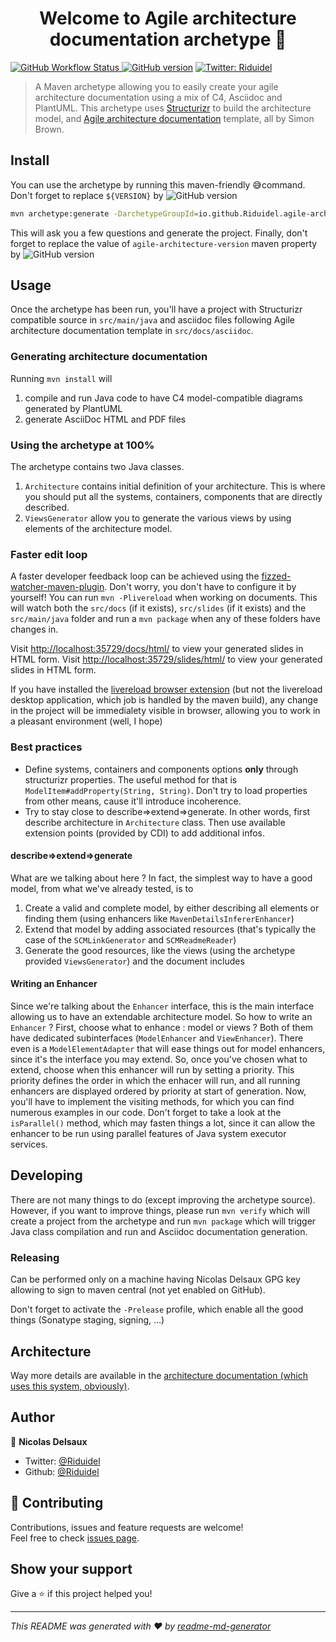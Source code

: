 <h1 align="center">Welcome to Agile architecture documentation archetype 👋</h1>
<p>
	<a href="https://github.com/Riduidel/agile-architecture-documentation-system/actions?query=workflow%3A%22Java+CI+with+Maven%22">
<img alt="GitHub Workflow Status" src="https://img.shields.io/github/workflow/status/Riduidel/agile-architecture-documentation-system/Java CI with Maven">
	</a>
  <a href="https://github.com/Riduidel/agile-architecture-documentation-system/releases" target="_blank"><img src="https://badge.fury.io/gh/Riduidel%2Fagile-architecture-documentation-system.svg" alt="GitHub version"></a>
  <a href="https://twitter.com/Riduidel" target="_blank">
    <img alt="Twitter: Riduidel" src="https://img.shields.io/twitter/follow/Riduidel.svg?style=social" />
  </a>
</p>

> A Maven archetype allowing you to easily create your agile architecture documentation using a mix of C4, Asciidoc and PlantUML. This archetype uses [Structurizr](https://github.com/structurizr/java/) to build the architecture model, and [Agile architecture documentation](http://www.codingthearchitecture.com/2016/05/31/agile_software_architecture_documentation.html) template, all by Simon Brown.

## Install

You can use the archetype by running this maven-friendly 😅command.
Don't forget to replace `${VERSION}` by ![GitHub version](https://badge.fury.io/gh/Riduidel%2Fagile-architecture-documentation-system.svg)

```sh
mvn archetype:generate -DarchetypeGroupId=io.github.Riduidel.agile-architecture-documentation-system -DarchetypeArtifactId=archetype -DarchetypeVersion=${VERSION}
```

This will ask you a few questions and generate the project.
Finally, don't forget to replace the value of `agile-architecture-version` maven property by ![GitHub version](https://badge.fury.io/gh/Riduidel%2Fagile-architecture-documentation-system.svg)

## Usage

Once the archetype has been run, you'll have a project with Structurizr compatible source in `src/main/java`
and asciidoc files following Agile architecture documentation template in `src/docs/asciidoc`.

### Generating architecture documentation
Running `mvn install` will 

1. compile and run Java code to have C4 model-compatible diagrams generated by PlantUML
1. generate AsciiDoc HTML and PDF files

### Using the archetype at 100%
The archetype contains two Java classes.

1. `Architecture` contains initial definition of your architecture. 
This is where you should put all the systems, containers, components that are directly described.
2. `ViewsGenerator` allow you to generate the various views by using elements of the architecture model.

### Faster edit loop
A faster developer feedback loop can be achieved using the [fizzed-watcher-maven-plugin](https://github.com/fizzed/maven-plugins).
Don't worry, you don't have to configure it by yourself!
You can run `mvn -Plivereload` when working on documents.
This will watch both the `src/docs` (if it exists), `src/slides` (if it exists) and the `src/main/java` folder and run a `mvn package` when any of these folders have changes in.

Visit [http://localhost:35729/docs/html/](http://localhost:35729/docs/html/) to view your generated slides in HTML form.
Visit [http://localhost:35729/slides/html/](http://localhost:35729/slides/html/) to view your generated slides in HTML form.

If you have installed the [livereload browser extension](http://livereload.com/extensions/) (but not the livereload desktop application, which job is handled by the maven build), any change in the project will be immedialety  visible in browser, allowing you to work in a pleasant environment (well, I hope)

### Best practices
* Define systems, containers and components options **only** through structurizr properties. 
The useful method for that is `ModelItem#addProperty(String, String)`. Don't try to load properties from other means, cause it'll introduce incoherence.
* Try to stay close to describe=>extend=>generate. In other words, first describe architecture in `Architecture` class. 
Then use available extension points (provided by CDI) to add additional infos.

#### describe=>extend=>generate
What are we talking about here ?
In fact, the simplest way to have a good model, from what we've already tested, is to

1. Create a valid and complete model, by either describing all elements or finding them (using enhancers like `MavenDetailsInfererEnhancer`)
2. Extend that model by adding associated resources (that's typically the case of the `SCMLinkGenerator` and `SCMReadmeReader`)
3. Generate the good resources, like the views (using the archetype provided `ViewsGenerator`) and the document includes

#### Writing an Enhancer
Since we're talking about the `Enhancer` interface, this is the main interface allowing us to have an extendable architecture model.
So how to write an `Enhancer` ? 
First, choose what to enhance : model or views ? 
Both of them have dedicated subinterfaces (`ModelEnhancer` and `ViewEnhancer`).
There even is a `ModelElementAdapter` that will ease things out for model enhancers, since it's the interface you may extend.
So, once you've chosen what to extend, choose when this enhancer will run by setting a priority.
This priority defines the order in which the enhacer will run, and all running enhancers are displayed ordered by priority at start of generation.
Now, you'll have to implement the visiting methods, for which you can find numerous examples in our code.
Don't forget to take a look at the `isParallel()` method, which may fasten things a lot, since it can allow the enhancer to be run using parallel features of Java system executor services.

## Developing
There are not many things to do (except improving the archetype source).
However, if you want to improve things, 
please run `mvn verify` which will create a project from the archetype and 
run `mvn package` which will trigger Java class compilation and run and Asciidoc documentation generation.

### Releasing
Can be performed only on a machine having Nicolas Delsaux GPG key allowing to sign to maven central (not yet enabled on GitHub).

Don't forget to activate the `-Prelease` profile, which enable all the good things (Sonatype staging, signing, ...)

## Architecture
Way more details are available in the [architecture documentation (which uses this system, obviously)](https://riduidel.github.io/agile-architecture-documentation-system/).

## Author

👤 **Nicolas Delsaux**

* Twitter: [@Riduidel](https://twitter.com/Riduidel)
* Github: [@Riduidel](https://github.com/Riduidel)

## 🤝 Contributing

Contributions, issues and feature requests are welcome!<br />Feel free to check [issues page](https://github.com/Riduidel/agile-architecture-documentation-system/issues).

## Show your support

Give a ⭐️ if this project helped you!

***
_This README was generated with ❤️ by [readme-md-generator](https://github.com/kefranabg/readme-md-generator)_
